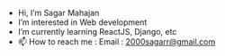 - Hi, I’m Sagar Mahajan
- I’m interested in Web development
- I’m currently learning ReactJS, Django, etc
- 📫 How to reach me : Email : 2000sagarr@gmail.com
                   

